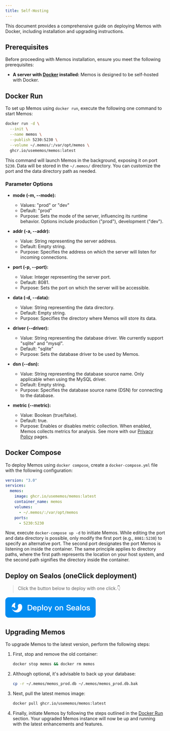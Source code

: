 ```yaml
---
title: Self-Hosting
---
```


This document provides a comprehensive guide on deploying Memos with Docker, including installation and upgrading instructions.

## Prerequisites

Before proceeding with Memos installation, ensure you meet the following prerequisites:

- **A server with [Docker](https://www.docker.com) installed:** Memos is designed to be self-hosted with Docker.

## Docker Run

To set up Memos using `docker run`, execute the following one command to start Memos:

```bash
docker run -d \
  --init \
  --name memos \
  --publish 5230:5230 \
  --volume ~/.memos/:/var/opt/memos \
  ghcr.io/usememos/memos:latest
```

This command will launch Memos in the background, exposing it on port `5230`. Data will be stored in the `~/.memos/` directory. You can customize the port and the data directory path as needed.

### Parameter Options

- **mode (-m, --mode):**

  - Values: "prod" or "dev"
  - Default: "prod"
  - Purpose: Sets the mode of the server, influencing its runtime behavior. Options include production ("prod"), development ("dev").

- **addr (-a, --addr):**

  - Value: String representing the server address.
  - Default: Empty string.
  - Purpose: Specifies the address on which the server will listen for incoming connections.

- **port (-p, --port):**

  - Value: Integer representing the server port.
  - Default: 8081.
  - Purpose: Sets the port on which the server will be accessible.

- **data (-d, --data):**

  - Value: String representing the data directory.
  - Default: Empty string.
  - Purpose: Specifies the directory where Memos will store its data.

- **driver (--driver):**

  - Value: String representing the database driver. We currently support "sqlite" and "mysql".
  - Default: "sqlite"
  - Purpose: Sets the database driver to be used by Memos.

- **dsn (--dsn):**

  - Value: String representing the database source name. Only applicable when using the MySQL driver.
  - Default: Empty string.
  - Purpose: Specifies the database source name (DSN) for connecting to the database.

- **metric (--metric):**
  - Value: Boolean (true/false).
  - Default: true.
  - Purpose: Enables or disables metric collection. When enabled, Memos collects metrics for analysis. See more with our [Privacy Policy](/legal/privacy-policy) pages.

## Docker Compose

To deploy Memos using `docker compose`, create a `docker-compose.yml` file with the following configuration:

```yaml
version: "3.0"
services:
  memos:
    image: ghcr.io/usememos/memos:latest
    container_name: memos
    volumes:
      - ~/.memos/:/var/opt/memos
    ports:
      - 5230:5230
```

Now, execute `docker-compose up -d` to initiate Memos. While editing the port and data directory is possible, only modify the first port (e.g., `8081:5230`) to specify an alternative port. The second port designates the port Memos is listening on inside the container. The same principle applies to directory paths, where the first path represents the location on your host system, and the second path signifies the directory inside the container.

## Deploy on Sealos (oneClick deployment)

> Click the button below to deploy with one click.👇

[![Deploy-on-Sealos.svg](https://raw.githubusercontent.com/labring-actions/templates/main/Deploy-on-Sealos.svg)](https://cloud.sealos.io/?openapp=system-fastdeploy?templateName=memos)


## Upgrading Memos

To upgrade Memos to the latest version, perform the following steps:

1. First, stop and remove the old container:

   ```bash
   docker stop memos && docker rm memos
   ```

2. Although optional, it's advisable to back up your database:

   ```bash
   cp -r ~/.memos/memos_prod.db ~/.memos/memos_prod.db.bak
   ```

3. Next, pull the latest memos image:

   ```bash
   docker pull ghcr.io/usememos/memos:latest
   ```

4. Finally, initiate Memos by following the steps outlined in the [Docker Run](#docker-run) section. Your upgraded Memos instance will now be up and running with the latest enhancements and features.
